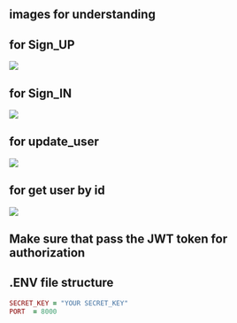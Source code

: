 ## images for understanding

## for Sign_UP

![](/Images/1.PNG)

## for Sign_IN

![](/Images/2.PNG)

## for update_user

![](/Images/3.PNG)

## for get user by id

![](/Images/4.PNG)

## Make sure that pass the JWT token for authorization

## .ENV file structure

```ruby
SECRET_KEY = "YOUR SECRET_KEY"
PORT  = 8000
```
